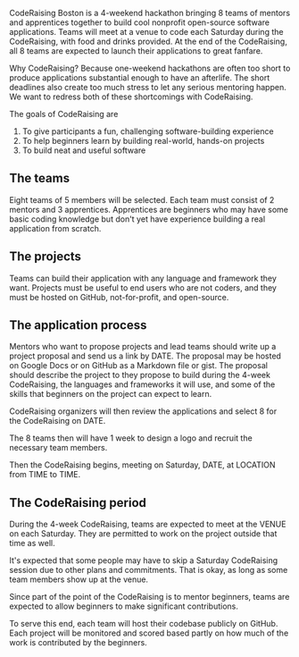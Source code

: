 
CodeRaising Boston is a 4-weekend hackathon bringing 8 teams of mentors and
apprentices together to build cool nonprofit open-source software applications.
Teams will meet at a venue to code each Saturday during the CodeRaising, with
food and drinks provided. At the end of the CodeRaising, all 8 teams are
expected to launch their applications to great fanfare.

Why CodeRaising? Because one-weekend hackathons are often too short to produce
applications substantial enough to have an afterlife.  The short deadlines also
create too much stress to let any serious mentoring happen.  We want to redress
both of these shortcomings with CodeRaising.

The goals of CodeRaising are 

1. To give participants a fun, challenging software-building experience
2. To help beginners learn by building real-world, hands-on projects
3. To build neat and useful software

## The teams

Eight teams of 5 members will be selected. Each team must consist of 2 mentors
and 3 apprentices. Apprentices are beginners who may have some basic coding
knowledge but don't yet have experience building a real application from
scratch. 

## The projects

Teams can build their application with any language and framework they want.
Projects must be useful to end users who are not coders, and they must be hosted
on GitHub, not-for-profit, and open-source.

## The application process

Mentors who want to propose projects and lead teams should write up a project
proposal and send us a link by DATE. The proposal may be hosted on Google Docs
or on GitHub as a Markdown file or gist.  The proposal should describe the
project to they propose to build during the 4-week CodeRaising, the languages and 
frameworks it will use, and some of the skills that beginners on the project
can expect to learn.

CodeRaising organizers will then review the applications and select 8 for
the CodeRaising on DATE.

The 8 teams then will have 1 week to design a logo and recruit the necessary 
team members.  

Then the CodeRaising begins, meeting on Saturday, DATE, at LOCATION from TIME
to TIME.

## The CodeRaising period

During the 4-week CodeRaising, teams are expected to meet at the VENUE on each
Saturday. They are permitted to work on the project outside that time as well.

It's expected that some people may have to skip a Saturday CodeRaising session
due to other plans and commitments. That is okay, as long as some team members
show up at the venue.

Since part of the point of the CodeRaising is to mentor beginners, teams
are expected to allow beginners to make significant contributions.

To serve this end, each team will host their codebase publicly on GitHub.  Each
project will be monitored and scored based partly on how much of the work is
contributed by the beginners.


